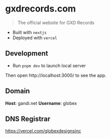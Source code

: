 # gxdrecords.com

> The official website for GXD Records

- Built with `nextjs`
- Deployed with `vercel`

## Development

- Run `pnpm dev` to launch local server

Then open http://localhost:3000/ to see the app.

## Domain

**Host**: gandi.net
**Username**: globex

## DNS Registrar

https://vercel.com/globexdesignsinc
